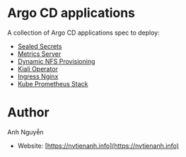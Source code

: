# Argo CD applications

A collection of Argo CD applications spec to deploy:
- [Sealed Secrets](./sealed-secrets/argocd.yaml)
- [Metrics Server](./metrics-server/argocd.yaml)
- [Dynamic NFS Provisioning](./nfs-storage/argocd.yaml)
- [Kiali Operator](./kiali-operator/argocd.yaml)
- [Ingress Nginx](./ingress-nginx/argocd.yaml)
- [Kube Prometheus Stack](./monitoring/argocd.yaml)

# Author

Anh Nguyễn
- Website: [https://nvtienanh.info](https://nvtienanh.info)
